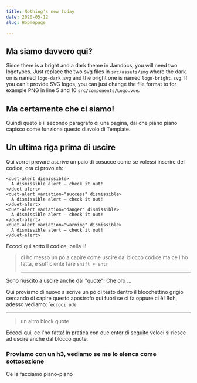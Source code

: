 ```yaml
---
title: Nothing's new today
date: 2020-05-12
slug: Hopmepage

---
```

## Ma siamo davvero qui?

Since there is a bright and a dark theme in Jamdocs, you will need two logotypes. Just replace the two svg files in `src/assets/img` where the dark on is named `logo-dark.svg` and the bright one is named `logo-bright.svg`. If you can´t provide SVG logos, you can just change the file format to for example PNG in line 5 and 10 `src/components/Logo.vue`.

## Ma certamente che ci siamo!

Quindi queto è il secondo paragrafo di una pagina, dai che piano piano capisco come funziona questo diavolo di Template.

## Un ultima riga prima di uscire

Qui vorrei provare ascrive un paio di cosucce come se volessi inserire del codice, ora ci provo eh:

    <duet-alert dismissible>
      A dismissible alert — check it out!
    </duet-alert>
    <duet-alert variation="success" dismissible>
      A dismissible alert — check it out!
    </duet-alert>
    <duet-alert variation="danger" dismissible>
      A dismissible alert — check it out!
    </duet-alert>
    <duet-alert variation="warning" dismissible>
      A dismissible alert — check it out!
    </duet-alert>

Eccoci qui sotto il codice, bella li!

> ci ho messo un pò a capire come uscire dal blocco codice ma ce l'ho fatta, è sufficiente fare `shift + entr`
>
> ***

Sono riuscito a uscire anche dal "quote"! Che oro ...

Qui proviamo di nuovo a scrive un pò di testo dentro il blocchettino grigio cercando di capire questo apostrofo qui fuori se ci fa oppure ci è! Boh, adesso vediamo:  \``eccoci ode`

***

> un altro block quote

Eccoci qui, ce l'ho fatta! In pratica con due enter di seguito veloci si riesce ad uscire anche dal blocco quote.

### Proviamo con un h3, vediamo se me lo elenca come sottosezione

Ce la facciamo piano-piano
